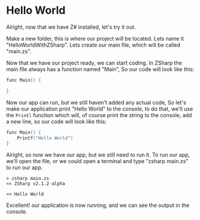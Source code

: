 # Hello World
Alright, now that we have Z# installed, let's try it out.

Make a new folder, this is where our project will be located.
Lets name it "HelloWorldWithZSharp".
Lets create our main file, which will be called "main.zs".

Now that we have our project ready, we can start coding.
In ZSharp the main file always has a function named "Main", So our code will look like this:

```c++
func Main() {

}
```

Now our app can run, but we still haven't added any actual code, So let's make our application print "Hello World" to the console, to do that, we'll use the `Printl` function which will, of course print the string to the console, add a new line, so our code will look like this:

```c++
func Main() {
    Printf("Hello World")
}
```

Alright, so now we have our app, but we still need to run it.
To run our app, we'll open the file, or we could open a terminal and type "zsharp main.zs" to run our app.

```log
> zsharp main.zs
<< ZSharp v2.1.2-alpha

<< Hello World
```

Excellent! our application is now running, and we can see the output in the console.